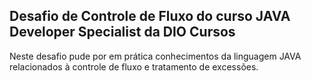 ## Desafio de Controle de Fluxo do curso JAVA Developer Specialist da DIO Cursos

Neste desafio pude por em prática conhecimentos da linguagem JAVA relacionados à controle de fluxo e tratamento de excessões.
